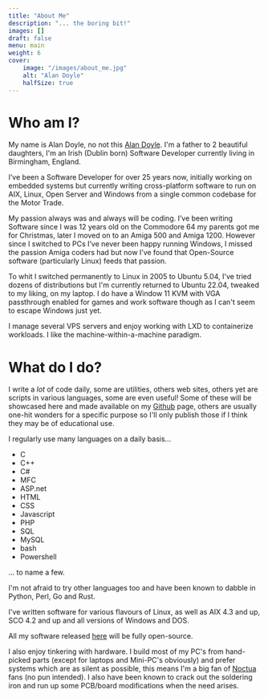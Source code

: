 ```yaml
---
title: "About Me"
description: "... the boring bit!"
images: []
draft: false
menu: main
weight: 6
cover:
    image: "/images/about_me.jpg"
    alt: "Alan Doyle"
    halfSize: true
---
```


# Who am I?

My name is Alan Doyle, no not this [Alan Doyle](https://alandoyle.ca). I'm a father to 2 beautiful daughters, I'm an Irish (Dublin born) Software Developer currently living in Birmingham, England.

I’ve been a Software Developer for over 25 years now, initially working on embedded systems but currently writing cross-platform software to run on AIX, Linux, Open Server and Windows from a single common codebase for the Motor Trade.

My passion always was and always will be coding. I’ve been writing Software since I was 12 years old on the Commodore 64 my parents got me for Christmas, later I moved on to an Amiga 500 and Amiga 1200. However since I switched to PCs I’ve never been happy running Windows, I missed the passion Amiga coders had but now I’ve found that Open-Source software (particularly Linux) feeds that passion. 

To whit I switched permanently to Linux in 2005 to Ubuntu 5.04, I've tried dozens of distributions but I'm currently returned to Ubuntu 22.04, tweaked to my liking, on my laptop. I do have a Window 11 KVM with VGA passthrough enabled for games and work software though as I can't seem to escape Windows just yet.

I manage several VPS servers and enjoy working with LXD to containerize workloads. I like the machine-within-a-machine paradigm.

# What do I do?

I write a _lot_ of code daily, some are utilities, others web sites, others yet are scripts in various languages, some are even useful! Some of these will be showcased here and made available on my [Github](https://github.com/alandoyle) page, others are usually one-hit wonders for a specific purpose so I'll only publish those if I think they may be of educational use.

I regularly use many languages on a daily basis...

- C
- C++
- C#
- MFC
- ASP.net
- HTML
- CSS
- Javascript
- PHP
- SQL
- MySQL
- bash
- Powershell

... to name a few.

I'm not afraid to try other languages too and have been known to dabble in Python, Perl, Go and Rust.

I've written software for various flavours of Linux, as well as AIX 4.3 and up, SCO 4.2 and up and all versions of Windows and DOS.

All my software released [here](https://github.com/alandoyle) will be fully open-source.

I also enjoy tinkering with hardware. I build most of my PC's from hand-picked parts (except for laptops and Mini-PC's obviously) and prefer systems which are as silent as possible, this means I'm a big fan of [Noctua](https://noctua.at) fans (no pun intended). I also have been known to crack out the soldering iron and run up some PCB/board modifications when the need arises.
